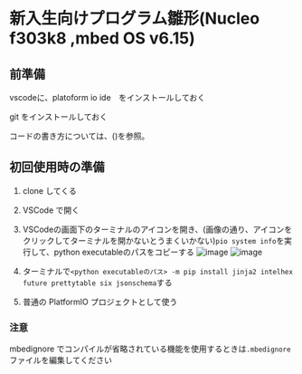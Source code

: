 # 新入生向けプログラム雛形(Nucleo f303k8 ,mbed OS v6.15)

## 前準備
vscodeに、platoform io ide　をインストールしておく

git をインストールしておく

コードの書き方については、()を参照。

## 初回使用時の準備
1. clone してくる
1. VSCode で開く
1. VSCodeの画面下のターミナルのアイコンを開き、(画像の通り、アイコンをクリックしてターミナルを開かないとうまくいかない)`pio system info`を実行して、python executableのパスをコピーする
![image](https://user-images.githubusercontent.com/42294158/193441843-c60f4508-5ce7-407b-a729-f37bd8822ad9.png)
![image](https://user-images.githubusercontent.com/42294158/193441875-a5dda286-e0c9-47c3-a6b3-673de7359cf7.png)

1. ターミナルで`<python executableのパス> -m pip install jinja2 intelhex future prettytable six jsonschema`する
1. 普通の PlatformIO プロジェクトとして使う


### 注意
mbedignore でコンパイルが省略されている機能を使用するときは`.mbedignore`ファイルを編集してください
